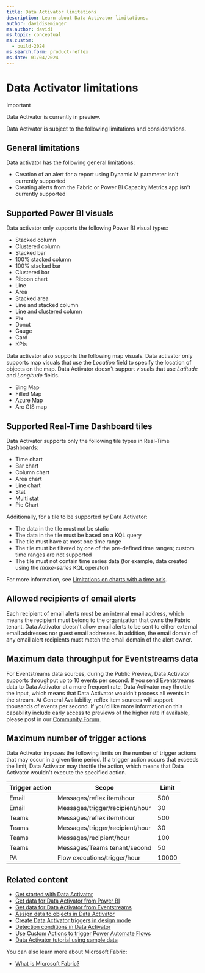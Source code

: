 ```yaml
---
title: Data Activator limitations
description: Learn about Data Activator limitations.
author: davidiseminger
ms.author: davidi
ms.topic: conceptual
ms.custom:
  - build-2024
ms.search.form: product-reflex
ms.date: 01/04/2024
---
```


# Data Activator limitations

> [!IMPORTANT]
> Data Activator is currently in preview.

Data Activator is subject to the following limitations and considerations.

## General limitations

Data activator has the following general limitations:

* Creation of an alert for a report using Dynamic M parameter isn't currently supported
* Creating alerts from the Fabric or Power BI Capacity Metrics app isn't currently supported

## Supported Power BI visuals

Data activator only supports the following Power BI visual types:

* Stacked column
* Clustered column
* Stacked bar
* 100% stacked column
* 100% stacked bar
* Clustered bar
* Ribbon chart
* Line
* Area
* Stacked area
* Line and stacked column
* Line and clustered column
* Pie
* Donut
* Gauge
* Card
* KPIs

Data activator also supports the following map visuals. Data activator only supports map visuals that use the *Location* field to specify the location of objects on the map. Data Activator doesn't support visuals that use *Latitude* and *Longitude* fields.

* Bing Map
* Filled Map
* Azure Map
* Arc GIS map

## Supported Real-Time Dashboard tiles

Data Activator supports only the following tile types in Real-Time Dashboards:

* Time chart
* Bar chart
* Column chart
* Area chart
* Line chart
* Stat
* Multi stat
* Pie Chart

Additionally, for a tile to be supported by Data Activator:

* The data in the tile must not be static
* The data in the tile must be based on a KQL query
* The tile must have at most one time range
* The tile must be filtered by one of the pre-defined time ranges; custom time ranges are not supported
* The tile must not contain time series data (for example, data created using the *make-series* KQL operator)

 For more information, see [Limitations on charts with a time axis](data-activator-get-data-real-time-dashboard.md#limitations-on-charts-with-a-time-axis).

## Allowed recipients of email alerts

Each recipient of email alerts must be an internal email address, which means the recipient must belong to the organization that owns the Fabric tenant. Data Activator doesn't allow email alerts to be sent to either external email addresses nor guest email addresses. In addition, the email domain of any email alert recipients must match the email domain of the alert owner.

## Maximum data throughput for Eventstreams data

For Eventstreams data sources, during the Public Preview, Data Activator supports throughput up to 10 events per second. If you send Eventstreams data to Data Activator at a more frequent rate, Data Activator may throttle the input, which means that Data Activator wouldn't process all events in the stream. At General Availability, reflex item sources will support thousands of events per second. If you'd like more information on this capability include early access to previews of the higher rate if available, please post in our [Community Forum](https://community.fabric.microsoft.com/t5/Reflex/bd-p/da_reflex_).  

## Maximum number of trigger actions

Data Activator imposes the following limits on the number of trigger actions that may occur in a given time period. If a trigger action occurs that exceeds the limit, Data Activator may throttle the action, which means that Data Activator wouldn't execute the specified action.


|Trigger action  |Scope  |Limit  |
|---------|---------|---------|
|Email     |Messages/reflex item/hour         |500        |
|Email     |Messages/trigger/recipient/hour   |30         |
|Teams     |Messages/reflex item/hour         |500        |
|Teams     |Messages/trigger/recipient/hour   |30         |
|Teams     |Messages/recipient/hour           |100        |
|Teams     |Messages/Teams tenant/second      |50         |
|PA        |Flow executions/trigger/hour      |10000      |


## Related content

* [Get started with Data Activator](data-activator-get-started.md)
* [Get data for Data Activator from Power BI](data-activator-get-data-power-bi.md)
* [Get data for Data Activator from Eventstreams](data-activator-get-data-eventstreams.md)
* [Assign data to objects in Data Activator](data-activator-assign-data-objects.md)
* [Create Data Activator triggers in design mode](data-activator-create-triggers-design-mode.md)
* [Detection conditions in Data Activator](data-activator-detection-conditions.md)
* [Use Custom Actions to trigger Power Automate Flows](data-activator-trigger-power-automate-flows.md)
* [Data Activator tutorial using sample data](data-activator-tutorial.md)

You can also learn more about Microsoft Fabric:

* [What is Microsoft Fabric?](../get-started/microsoft-fabric-overview.md)
